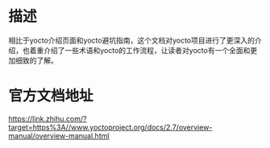 # 描述
相比于yocto介绍页面和yocto避坑指南，这个文档对yocto项目进行了更深入的介绍，也着重介绍了一些术语和yocto的工作流程，让读者对yocto有一个全面和更加细致的了解。

# 官方文档地址
https://link.zhihu.com/?target=https%3A//www.yoctoproject.org/docs/2.7/overview-manual/overview-manual.html
